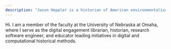 ```yaml
---
description: "Jason Heppler is a historian of American environmentalism and the twentieth-century United States."
---
```


<p class="u-lead">Hi. I am a member of the faculty at the University of Nebraska at Omaha, where I serve as the digital engagement librarian, historian, research software engineer, and educator leading initiatives in digital and computational historical methods.</p>